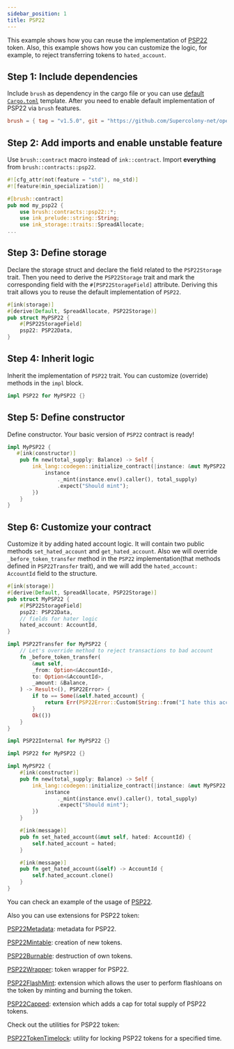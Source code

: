 ```yaml
---
sidebar_position: 1
title: PSP22
---
```


This example shows how you can reuse the implementation of [PSP22](https://github.com/Supercolony-net/openbrush-contracts/tree/main/contracts/token/psp22) token. Also, this example shows how you can customize the logic, for example, to reject transferring tokens to `hated_account`.

## Step 1: Include dependencies

Include `brush` as dependency in the cargo file or you can use [default `Cargo.toml`](/smart-contracts/overview#the-default-toml-of-your-project-with-openbrush) template.
After you need to enable default implementation of PSP22 via `brush` features.

```toml
brush = { tag = "v1.5.0", git = "https://github.com/Supercolony-net/openbrush-contracts", default-features = false, features = ["psp22"] }
```

## Step 2: Add imports and enable unstable feature

Use `brush::contract` macro instead of `ink::contract`. Import **everything** from `brush::contracts::psp22`.

```rust
#![cfg_attr(not(feature = "std"), no_std)]
#![feature(min_specialization)]

#[brush::contract]
pub mod my_psp22 {
    use brush::contracts::psp22::*;
    use ink_prelude::string::String;
    use ink_storage::traits::SpreadAllocate;
...
```

## Step 3: Define storage

Declare the storage struct and declare the field related to the `PSP22Storage` trait. Then you need to derive the `PSP22Storage` trait and mark the corresponding field with the `#[PSP22StorageField]` attribute. Deriving this trait allows you to reuse the default implementation of `PSP22`.

```rust
#[ink(storage)]
#[derive(Default, SpreadAllocate, PSP22Storage)]
pub struct MyPSP22 {
    #[PSP22StorageField]
    psp22: PSP22Data,
}
```

## Step 4: Inherit logic

Inherit the implementation of `PSP22` trait. You can customize (override) methods in the `impl` block.

```rust
impl PSP22 for MyPSP22 {}
```

## Step 5: Define constructor

Define constructor. Your basic version of `PSP22` contract is ready!

```rust
impl MyPSP22 {
   #[ink(constructor)]
    pub fn new(total_supply: Balance) -> Self {
        ink_lang::codegen::initialize_contract(|instance: &mut MyPSP22| {
            instance
                ._mint(instance.env().caller(), total_supply)
                .expect("Should mint");
        })
    }
}
```

## Step 6: Customize your contract

Customize it by adding hated account logic. It will contain two public methods `set_hated_account` and `get_hated_account`. Also we will
override `_before_token_transfer` method in the `PSP22` implementation(that methods defined in `PSP22Transfer` trait), and we will add the `hated_account: AccountId` field to the structure.

```rust
#[ink(storage)]
#[derive(Default, SpreadAllocate, PSP22Storage)]
pub struct MyPSP22 {
    #[PSP22StorageField]
    psp22: PSP22Data,
    // fields for hater logic
    hated_account: AccountId,
}

impl PSP22Transfer for MyPSP22 {
    // Let's override method to reject transactions to bad account
    fn _before_token_transfer(
        &mut self,
        _from: Option<&AccountId>,
        to: Option<&AccountId>,
        _amount: &Balance,
    ) -> Result<(), PSP22Error> {
        if to == Some(&self.hated_account) {
            return Err(PSP22Error::Custom(String::from("I hate this account!")))
        }
        Ok(())
    }
}

impl PSP22Internal for MyPSP22 {}

impl PSP22 for MyPSP22 {}

impl MyPSP22 {
    #[ink(constructor)]
    pub fn new(total_supply: Balance) -> Self {
        ink_lang::codegen::initialize_contract(|instance: &mut MyPSP22| {
            instance
                ._mint(instance.env().caller(), total_supply)
                .expect("Should mint");
        })
    }

    #[ink(message)]
    pub fn set_hated_account(&mut self, hated: AccountId) {
        self.hated_account = hated;
    }

    #[ink(message)]
    pub fn get_hated_account(&self) -> AccountId {
        self.hated_account.clone()
    }
}
```

You can check an example of the usage of [PSP22](https://github.com/Supercolony-net/openbrush-contracts/tree/main/examples/psp22).

Also you can use extensions for PSP22 token:

[PSP22Metadata](/smart-contracts/psp22/extensions/metadata): metadata for PSP22.

[PSP22Mintable](/smart-contracts/psp22/extensions/mintable): creation of new tokens.

[PSP22Burnable](/smart-contracts/psp22/extensions/burnable): destruction of own tokens.

[PSP22Wrapper](/smart-contracts/psp22/extensions/wrapper): token wrapper for PSP22.

[PSP22FlashMint](/smart-contracts/psp22/extensions/flashmint): extension which allows the user to perform flashloans on the token by minting and burning the token.

[PSP22Capped](/smart-contracts/psp22/extensions/capped): extension which adds a cap for total supply of PSP22 tokens.

Check out the utilities for PSP22 token:

[PSP22TokenTimelock](/smart-contracts/psp22/utils/token-timelock): utility for locking PSP22 tokens for a specified time.
